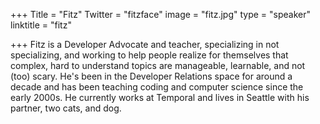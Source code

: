 +++
Title = "Fitz"
Twitter = "fitzface"
image = "fitz.jpg"
type = "speaker"
linktitle = "fitz"

+++
Fitz is a Developer Advocate and teacher, specializing in not specializing, and working to help people realize for themselves that complex, hard to understand topics are manageable, learnable, and not (too) scary. He's been in the Developer Relations space for around a decade and has been teaching coding and computer science since the early 2000s. He currently works at Temporal and lives in Seattle with his partner, two cats, and dog.
